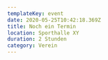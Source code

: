 ```yaml
---
templateKey: event
date: 2020-05-25T10:42:18.369Z
title: Noch ein Termin
location: Sporthalle XY
duration: 2 Stunden
category: Verein
---
```

